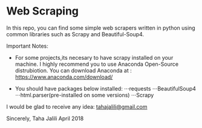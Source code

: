 # Web Scraping
In this repo, you can find some simple web scrapers written in python using common libraries such as Scrapy and Beautiful-Soup4.


Important Notes:

+ For some projects,its necesary to have scrapy installed on your machine.
I highly recommend you to use Anaconda Open-Source distrubiotion.
You can download Anaconda at : https://www.anaconda.com/download/

+ You should have packages below installed:
⋅⋅⋅requests
⋅⋅⋅BeautifulSoup4
⋅⋅⋅html.parser(pre-installed on some versions)
⋅⋅⋅Scrapy

I would be glad to receive any idea: tahajalili@gmail.com

Sincerely, Taha Jalili
April 2018
